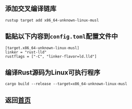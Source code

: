## 添加交叉编译链库
    rustup target add x86_64-unknown-linux-musl
## 黏贴以下内容到`config.toml`配置文件中
    [target.x86_64-unknown-linux-musl]
    linker = "rust-lld"
    rustflags = ["-C", "linker-flavor=ld.lld"]
## 编译Rust源码为Linux可执行程序
    cargo build --release --target=x86_64-unknown-linux-musl

## 返回[首页](https://github.com/zjwztttt/CompleteTutorial/blob/main/Rust%E5%AE%89%E8%A3%85%E4%B8%8E%E4%BD%BF%E7%94%A8.md#%E5%85%AD%E4%BA%A4%E5%8F%89%E7%BC%96%E8%AF%91)
